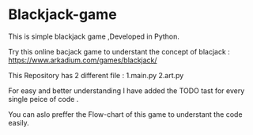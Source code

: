# Blackjack-game
This is simple blackjack game ,Developed in Python.

Try this online bacjack game to understant the concept of blacjack : https://www.arkadium.com/games/blackjack/

This Repository has 2 different file :
1.main.py
2.art.py

For easy and better understanding I have added the TODO tast for every single peice of code .

You can aslo preffer the Flow-chart of this game to understant the code easily.


